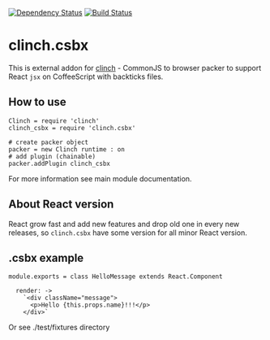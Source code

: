 [![Dependency Status](https://gemnasium.com/Meettya/clinch.csbx.svg)](https://gemnasium.com/Meettya/clinch.csbx)
[![Build Status](https://travis-ci.org/Meettya/clinch.csbx.svg?branch=react_0.13)](https://travis-ci.org/Meettya/clinch.csbx)

# clinch.csbx

This is external addon for [clinch](https://github.com/Meettya/clinch) - CommonJS to browser packer to support React ```jsx``` on CoffeeScript with backticks files.

## How to use

    Clinch = require 'clinch'
    clinch_csbx = require 'clinch.csbx'

    # create packer object
    packer = new Clinch runtime : on
    # add plugin (chainable)
    packer.addPlugin clinch_csbx

For more information see main module documentation.

## About React version

React grow fast and add new features and drop old one in every new releases, so ```clinch.csbx``` have some version for all minor React version.

## .csbx example

    module.exports = class HelloMessage extends React.Component

      render: ->
        `<div className="message">
          <p>Hello {this.props.name}!!!</p>
        </div>`

Or see ./test/fixtures directory
